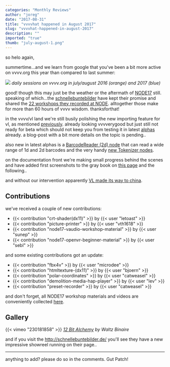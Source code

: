 ```yaml
---
categories: "Monthly Reviews"
author: "joreg"
date: "2017-08-31"
title: "vvvvhat happened in August 2017"
slug: "vvvvhat-happened-in-august-2017"
description: ""
imported: "true"
thumb: "july-august-1.png"
---
```



so helo again, 

summertime...and we learn from google that you've been a bit more active on vvvv.org this year than compared to last summer:

![](july-august-1.png)
*daily sessions on vvvv.org in july/august 2016 (orange) and 2017 (blue)*

good! though this may just be the weather or the aftermath of [NODE17](http://17.nodeforum.org/) still. speaking of which...the [schnellebuntebilder](https://legacy.vvvv.org/businesses/schnellebuntebilder) have kept their promise and shared the [22 workshops they recorded at NODE](/blog/2017/node17-workshop-video-captures). alltogether those make for more than 60 hours of vvvv wisdom. thanksforthat!

in the vvvv/vl land we're still busily polishing the new importing feature for vl, as mentioned [previously](/blog/2017/vvvvhat-happened-in-july-2017). already looking vvvverygood but just still not ready for beta which should not keep you from testing it in latest [alphas](https://legacy.vvvv.org/downloads/previews) already. a blog-post with a bit more details on the topic is pending..

also new in latest alphas is a [BarcodeReader (2d) node](/blog/barcodereader-%282d%29-help-directx-renderer) that can read a wide range of 1d and 2d barcodes and the very handy [new Tokenizer nodes](/blog/new-tokenizer-nodes%20).

on the documentation front we're making small progress behind the scenes and have added first screenshots to the gray book on [this page](https://vvvv.gitbooks.io/the-gray-book/content/en/reference/hde/navigatinga_project.html) and the following..

and without our intervention apparently [VL made its way to china](https://www.youtube.com/watch?v=RywbDJ35BqI).

## Contributions

<!--{SPLIT()}-->
we've received a couple of new contributions:
- {{< contribution "crt-shader(dx11)" >}} by {{< user "letoast" >}}
- {{< contribution "picture-printer" >}} by {{< user "vth1618" >}}
- {{< contribution "node17-vaudio-workshop-material" >}} by {{< user "sunep" >}}
- {{< contribution "node17-openvr-beginner-material" >}} by {{< user "sebl" >}}
<!--~~~-->
and some existing contributions got an update:
- {{< contribution "fbx4v" >}} by {{< user "microdee" >}}
- {{< contribution "htmltexture-(dx11)" >}} by {{< user "bjoern" >}}
- {{< contribution "polar-coordinates" >}} by {{< user "catweasel" >}}
- {{< contribution "demolition-media-hap-player" >}} by {{< user "lev" >}}
- {{< contribution "preset-recorder" >}} by {{< user "catweasel" >}}
<!--{SPLIT}-->

and don't forget, all NODE17 workshop materials and videos are conveniently collected [here](/blog/2017/node17-workshop-material).

## Gallery

{{< vimeo "230181858" >}}
*[12 Bit Alchemy](/blog/12-bit-alchemy) by Waltz Binaire*

and if you visit the http://schnellebuntebilder.de/ you'll see they have a new impressive showreel running on their page..

---

anything to add? please do so in the comments.
Gut Patch!
